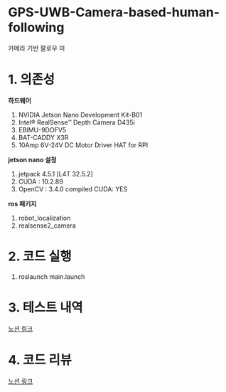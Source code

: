 # GPS-UWB-Camera-based-human-following
카메라 기반 팔로우 미
# 1. 의존성
**하드웨어**
1. NVIDIA Jetson Nano Development Kit-B01
2. Intel® RealSense™ Depth Camera D435i 
3. EBIMU-9DOFV5
4. BAT-CADDY X3R
5. 10Amp 6V-24V DC Motor Driver HAT for RPI

**jetson nano 설정**
1. jetpack 4.5.1 [L4T 32.5.2]
2. CUDA : 10.2.89
3. OpenCV : 3.4.0 compiled CUDA: YES

**ros 패키지**
1. robot_localization
2. realsense2_camera

# 2. 코드 실행
1. roslaunch main.launch

# 3. 테스트 내역
[노션 링크](https://incredible-guanaco-c7c.notion.site/9fff8828e2704d5f927a8c35a9406e19)

# 4. 코드 리뷰
[노션 링크](https://incredible-guanaco-c7c.notion.site/67753f91bda745d38c6cc8a33f046145)
